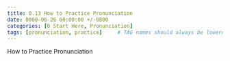 ```yaml
---
title: 0.13 How to Practice Pronunciation
date: 0000-06-26 00:00:00 +/-0800
categories: [0 Start Here, Pronunciation]
tags: [pronunciation, practice]     # TAG names should always be lowercase
---
```


How to Practice Pronunciation
